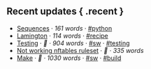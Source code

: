 ## Recent updates { .recent }

* [Sequences](./notes/python-sequences.md) · *161 words* · [#python](../tags/tag_python.md)
* [Lamington](./notes/recipe-lamington.md) · *114 words* · [#recipe](../tags/tag_recipe.md)
* [Testing](./notes/testing.md) · *🌿 · 904 words* · [#sw](../tags/tag_sw.md) · [#testing](../tags/tag_testing.md)
* [Not working nftables ruleset](./notes/wg-nft.md) · *🌱 · 335 words*
* [Make](./notes/make.md) · *🌻 · 1030 words* · [#sw](../tags/tag_sw.md) · [#build](../tags/tag_build.md)

